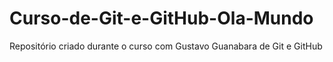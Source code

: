 # Curso-de-Git-e-GitHub-Ola-Mundo
 Repositório criado durante o curso com Gustavo Guanabara de Git e GitHub
